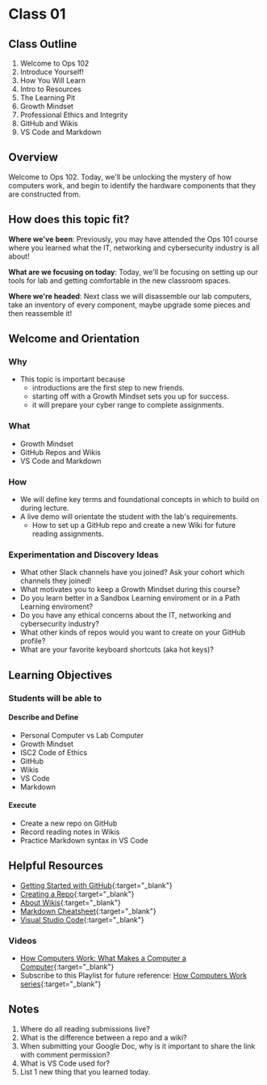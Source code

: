 # Class 01

## Class Outline

1. Welcome to Ops 102 
1. Introduce Yourself! 
1. How You Will Learn 
1. Intro to Resources 
1. The Learning Pit 
1. Growth Mindset 
1. Professional Ethics and Integrity 
1. GitHub and Wikis 
1. VS Code and Markdown 

## Overview

Welcome to Ops 102. Today, we'll be unlocking the mystery of how computers work, and begin to identify the hardware components that they are constructed from.

## How does this topic fit?

**Where we've been**:
Previously, you may have attended the Ops 101 course where you learned what the IT, networking and cybersecurity industry is all about! 

**What are we focusing on today**:
Today, we'll be focusing on setting up our tools for lab and getting comfortable in the new classroom spaces.

**Where we're headed**:
Next class we will disassemble our lab computers, take an inventory of every component, maybe upgrade some pieces and then reassemble it! 

## Welcome and Orientation

### Why
- This topic is important because 
  - introductions are the first step to new friends.
  - starting off with a Growth Mindset sets you up for success.
  - it will prepare your cyber range to complete assignments.

### What
- Growth Mindset
- GitHub Repos and Wikis
- VS Code and Markdown

### How
- We will define key terms and foundational concepts in which to build on during lecture.
- A live demo will orientate the student with the lab's requirements.
  - How to set up a GitHub repo and create a new Wiki for future reading assignments.

### Experimentation and Discovery Ideas
- What other Slack channels have you joined? Ask your cohort which channels they joined!
- What motivates you to keep a Growth Mindset during this course?
- Do you learn better in a Sandbox Learning enviroment or in a Path Learning enviroment?
- Do you have any ethical concerns about the IT, networking and cybersecurity industry?
- What other kinds of repos would you want to create on your GitHub profile?
- What are your favorite keyboard shortcuts (aka hot keys)?

## Learning Objectives

### Students will be able to

#### Describe and Define

- Personal Computer vs Lab Computer
- Growth Mindset
- ISC2 Code of Ethics
- GitHub
- Wikis
- VS Code
- Markdown

#### Execute

- Create a new repo on GitHub
- Record reading notes in Wikis
- Practice Markdown syntax in VS Code

## Helpful Resources

- [Getting Started with GitHub](https://docs.github.com/en/free-pro-team@latest/github/getting-started-with-github){:target="_blank"}
- [Creating a Repo](https://docs.github.com/en/get-started/quickstart/create-a-repo){:target="_blank"}
- [About Wikis](https://docs.github.com/en/communities/documenting-your-project-with-wikis/about-wikis){:target="_blank"}
- [Markdown Cheatsheet](https://www.markdownguide.org/cheat-sheet/){:target="_blank"}
- [Visual Studio Code](https://code.visualstudio.com/){:target="_blank"}

### Videos

- [How Computers Work: What Makes a Computer a Computer](https://www.youtube.com/watch?v=mCq8-xTH7jA&list=PLzdnOPI1iJNcsRwJhvksEo1tJqjIqWbN-&index=3&){:target="_blank"}
- Subscribe to this Playlist for future reference: [How Computers Work series](https://www.youtube.com/playlist?list=PLzdnOPI1iJNcsRwJhvksEo1tJqjIqWbN-){:target="_blank"}

## Notes

1. Where do all reading submissions live?
1. What is the difference between a repo and a wiki?
1. When submitting your Google Doc, why is it important to share the link with comment permission?
1. What is VS Code used for?
1. List 1 new thing that you learned today.
